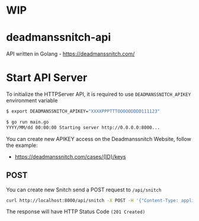 # WIP
# deadmanssnitch-api

API written in Golang - https://deadmanssnitch.com/

# Start API Server

To initialize the HTTPServer API, it is required to use `DEADMANSSNITCH_APIKEY` environment variable

```bash
$ export DEADMANSSNITCH_APIKEY="XXXXPPPTTTOOOOODDDD111123"

$ go run main.go
YYYY/MM/dd 00:00:00 Starting server http://0.0.0.0:8000...
```

You can create new APIKEY access on the Deadmanssnitch Website, follow the example:
- https://deadmanssnitch.com/cases/{ID}/keys


## POST

You can create new Snitch send a POST request to `/api/snitch` 

```bash
curl http://localhost:8000/api/snitch -X POST -H '{"Content-Type: application/json' -d '{"name": "hola", "interval": "daily", "tags": ["prod", "critical"]}'
```

The response will have HTTP Status Code `(201 Created)`
